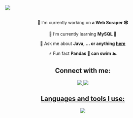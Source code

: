 <div>
    <img align = "center" src = "https://i.pinimg.com/originals/d0/00/b3/d000b3641dcec6b05f48f3c6b76ff6ad.gif" width = "max" height = "auto">
</div>
<div align="center">
 <br>

 🔭 I’m currently working on **a Web Scraper 🕸️**
 
 🌱 I’m currently learning **MySQL 🐬**

 💬 Ask me about **Java, ... or anything [here](https://github.com/philipAthanasopoulos/philipAthanasopoulos/issues)**

 ⚡ Fun fact **Pandas 🐼 can swim 🏊**
 
 </div>
<h2 align="center">Connect with me:</h2>
<div align="center"> 
  <a href="">
    <img src="https://img.shields.io/badge/Gmail-333333?style=for-the-badge&logo=gmail&logoColor=red" />
  </a>
  <a href="https://www.linkedin.com/in/philip-athanasopoulos-a3709b243/" target="_blank">
    <img src="https://img.shields.io/badge/LinkedIn-0077B5?style=for-the-badge&logo=linkedin&logoColor=white" target="_blank" />
  </a>
</div>

<p align="center">
  <a href="https://skillicons.dev">
      <h2 align = "center">Languages and tools I use:</h2>
      <div align = "center">
        <img src="https://skillicons.dev/icons?i=java,idea,maven,git,c,vscode,linux,python,firebase,figma,js,html,css" />
      </div>
  </a>
</p>
